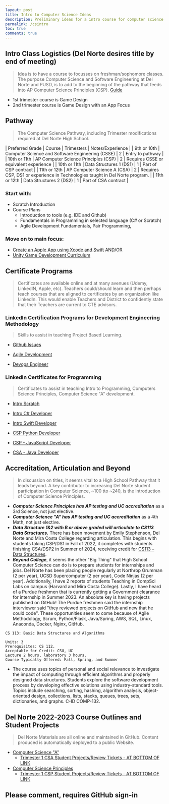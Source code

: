 ```yaml
---
layout: post
title: Intro to Computer Science Ideas
description: Preliminary ideas for a intro course for computer science 
permalink: /csintro
toc: true
comments: true
---
```


## Intro Class Logistics (Del Norte desires title by end of meeting)
> Idea is to have a course to focusses on freshman/sophomore classes. The purpose Computer Science and Software Engineering at Del Norte and PUSD, is to add to the beginning of the pathway that feeds into AP Computer Science Principles (CSP).  [Guide](https://docs.google.com/document/d/1XNNVmkB1hV4Vh7V084HifSchucYB8LKiSgJA1CW9nlw/edit)
- 1st trimester course is Game Design
- 2nd trimester course is Game Design with an App Focus

## Pathway
> The Computer Science Pathway, including Trimester modifications required at Del Norte High School.

| Preferred Grade | Course | Trimesters | Notes/Experience |
| 9th or 10th | Computer Science and Software Engineering (CSSE) | 2 | Entry to pathway |
| 10th or 11th | AP Computer Science Principles (CSP) | 2 | Requires CSSE or equivalent experience |
| 10th or 11th | Data Structures 1 (DS1) | 1 | Part of CSP contract |
| 11th or 12th | AP Computer Science A (CSA) | 2 | Requires CSP, DS1 or experience in Technologies taught in Del Norte program. |
| 11th or 12th | Data Structures 2 (DS2) | 1 | Part of CSA contract |

### Start with:
- Scratch Introduction
- Course Plans
    - Introduction to tools (e.g. IDE and Github)
    - Fundamentals in Programming in selected language (C# or Scratch)
    - Agile Development Fundamentals, Pair Programming, 

### Move on to main focus:
- [Create an Apple App using Xcode and Swift](https://www.apple.com/education/k12/learn-to-code/)
    AND/OR
- [Unity Game Development Curriculum](https://learn.unity.com/course/teaching-game-design-and-development)

## Certificate Programs
> Certificates are available online and at many avenues (Udemy, LinkedIN, Apple, etc).  Teachers could/should learn and then perhaps teach courses that are aligned to certificates by an organization like LinkedIn.  This would enable Teachers and District to confidently state that their Teachers are current to CTE advisors.
### LinkedIn Certification Programs for Development Engineering Methodology
> Skills to assist in teaching Project Based Learning.

- [Github Issues](https://www.linkedin.com/learning/github-issues-and-projects-for-teams)

- [Agile Development](https://www.linkedin.com/learning/paths/become-an-agile-software-developer)

- [Devops Engineer](https://www.linkedin.com/learning/paths/become-a-devops-engineer)

### LinkedIn Certificates for Programming
> Certificates to assist in teaching Intro to Programming, Computers Science Principles, Computer Science "A" development.

- [Intro Scratch](https://www.linkedin.com/learning/learning-scratch)

- [Intro C# Developer](https://www.linkedin.com/learning/paths/getting-started-as-a-c-sharp-developer)

- [Intro Swift Developer](https://www.linkedin.com/learning/paths/master-swift)

- [CSP Python Developer](https://www.linkedin.com/learning/paths/become-a-python-developer-8969630)

- [CSP - JavaScript Developer](https://www.linkedin.com/learning/paths/become-a-javascript-developer)

- [CSA - Java Developer](https://www.linkedin.com/learning/learning-java-4)


## Accreditation, Articulation and Beyond
> In discussion on titles, it seems vital to a High School Pathway that it leads beyond.  A key contributor to increasing Del Norte student participation in Computer Science, ~100 tto ~240, is the introduction of Computer Science Principles.
- ***Computer Science Principles has AP testing and UC accreditation*** as a 3rd Science, not just elective. 
- ***Computer Science "A" has AP testing and UC accreditation*** as a 4th Math, not just elective.
- ***Data Structure 1&2 with B or above graded will articulate to CS113 Data Structures.***  There has been movement by Emily Stephenson, Del Norte and Mira Costa College regarding articulation. This begins with students taking CSP/DS1 in Fall of 2022, it completes with students finishing CSA/DSP2 in Summer of 2024, receiving credit for [CS113 – Data Structures](https://catalog.miracosta.edu/disciplines/computerscience/#courseinventory).
- ***Beyond College***, it seems the other "Big Thing" that High School Computer Science can do is to prepare students for internships and jobs.  Del Norte has been placing people regularly at Northrop Grumman (2 per year), UCSD Supercomputer (2 per year), Code Ninjas (2 per year).  Additionally, I have 2 reports of students Teaching in CompSci Labs on campus (Harvard and Mira Costa College).  Lastly, I have heard of a Purdue freshmen that is currently getting a Government clearance for internship in Summer 2023.  An absolute key is having projects published on GitHub!  The Purdue freshmen said the internship interviewer said "they reviewed projects on GitHub and new that he could code". These opportunities seem to come because of Agile Methodology, Scrum, Python/Flask, Java/Spring, AWS, SQL, Linux, Anaconda, Docker, Nginx, GitHub. 

```
CS 113: Basic Data Structures and Algorithms

Units: 3
Prerequisites: CS 112.
Acceptable for Credit: CSU, UC
Lecture 2 hours, laboratory 3 hours.
Course Typically Offered: Fall, Spring, and Summer
```

- The course uses topics of personal and social relevance to investigate the impact of computing through efficient algorithms and properly designed data structures. Students explore the software development process by developing effective solutions using industry-standard tools. Topics include searching, sorting, hashing, algorithm analysis, object-oriented design, collections, lists, stacks, queues, trees, sets, dictionaries, and graphs. C-ID COMP-132.

## Del Norte 2022-2023 Course Outlines and Student Projects
> Del Norte Materials are all online and maintained in GitHub.  Content produced is automatically deployed to a public Website.
- [Computer Science "A"](https://nighthawkcoders.github.io/APCSA/schedule)
    - [Trimester 1 CSA Student Projects/Review Tickets - AT BOTTOM OF LINK](https://nighthawkcoders.github.io/APCSA//points/11)
- [Computer Science Principles](https://nighthawkcoders.github.io/APCSP/schedule)
    - [Trimester 1 CSP Student Projects/Review Tickets - AT BOTTOM OF LINK](https://nighthawkcoders.github.io/APCSP//points/11)

## Please comment, requires GitHub sign-in
